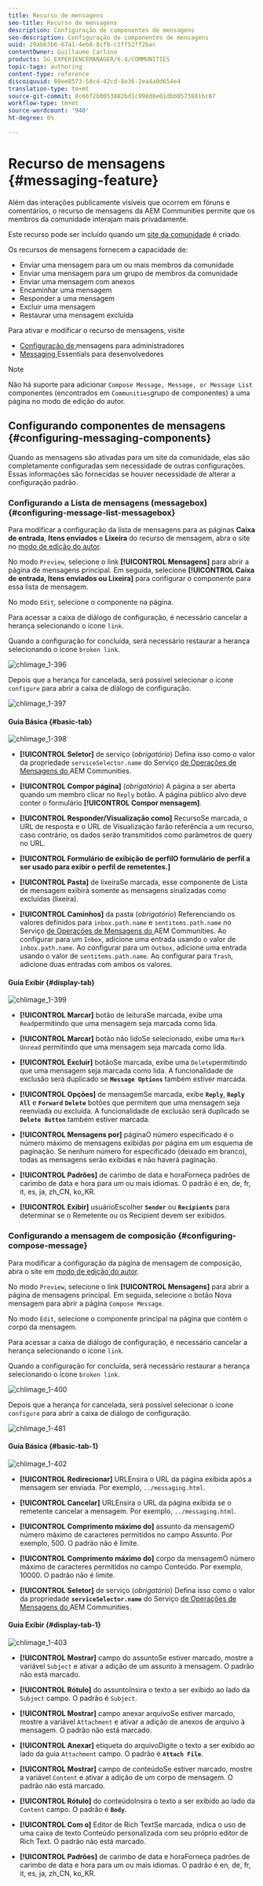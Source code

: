 ```yaml
---
title: Recurso de mensagens
seo-title: Recurso de mensagens
description: Configuração de componentes de mensagens
seo-description: Configuração de componentes de mensagens
uuid: 29ab63b6-67a1-4eb8-8cf8-c1ff52ff2bac
contentOwner: Guillaume Carlino
products: SG_EXPERIENCEMANAGER/6.4/COMMUNITIES
topic-tags: authoring
content-type: reference
discoiquuid: 88ee8573-58c4-42cd-8e36-2ea4a0d654e4
translation-type: tm+mt
source-git-commit: 8c66f2b0053882bd1c998d8e01dbb0573881bc87
workflow-type: tm+mt
source-wordcount: '940'
ht-degree: 0%

---
```



# Recurso de mensagens {#messaging-feature}

Além das interações publicamente visíveis que ocorrem em fóruns e comentários, o recurso de mensagens da AEM Communities permite que os membros da comunidade interajam mais privadamente.

Este recurso pode ser incluído quando um [site da comunidade](overview.md#communitiessites) é criado.

Os recursos de mensagens fornecem a capacidade de:

* Enviar uma mensagem para um ou mais membros da comunidade
* Enviar uma mensagem para um grupo de membros da comunidade
* Enviar uma mensagem com anexos
* Encaminhar uma mensagem
* Responder a uma mensagem
* Excluir uma mensagem
* Restaurar uma mensagem excluída

Para ativar e modificar o recurso de mensagens, visite

* [Configuração de ](messaging.md) mensagens para administradores
* [Messaging ](essentials-messaging.md) Essentials para desenvolvedores

>[!NOTE]
>
>Não há suporte para adicionar `Compose Message, Message, or Message List` componentes (encontrados em `Communities`grupo de componentes) a uma página no modo de edição do autor.

## Configurando componentes de mensagens {#configuring-messaging-components}

Quando as mensagens são ativadas para um site da comunidade, elas são completamente configuradas sem necessidade de outras configurações. Essas informações são fornecidas se houver necessidade de alterar a configuração padrão.

### Configurando a Lista de mensagens (messagebox) {#configuring-message-list-messagebox}

Para modificar a configuração da lista de mensagens para as páginas **Caixa de entrada**, **Itens enviados** e **Lixeira** do recurso de mensagem, abra o site no [modo de edição do autor](sites-console.md#authoring-site-content).

No modo `Preview`, selecione o link **[!UICONTROL Mensagens]** para abrir a página de mensagens principal. Em seguida, selecione **[!UICONTROL Caixa de entrada, Itens enviados ou Lixeira]** para configurar o componente para essa lista de mensagem.

No modo `Edit`, selecione o componente na página.

Para acessar a caixa de diálogo de configuração, é necessário cancelar a herança selecionando o ícone `link`.

Quando a configuração for concluída, será necessário restaurar a herança selecionando o ícone `broken link`.

![chlimage_1-396](assets/chlimage_1-396.png)

Depois que a herança for cancelada, será possível selecionar o ícone `configure` para abrir a caixa de diálogo de configuração.

![chlimage_1-397](assets/chlimage_1-397.png)

#### Guia Básica {#basic-tab}

![chlimage_1-398](assets/chlimage_1-398.png)

* **[!UICONTROL Seletor]**
 de serviço (*obrigatório*) Defina isso como o valor da propriedade  `serviceSelector.name` do Serviço [ de Operações de Mensagens do ](messaging.md#messaging-operations-service)AEM Communities.

* **[!UICONTROL Compor página]**
(*obrigatório*) A página a ser aberta quando um membro clicar no  `Reply` botão. A página público alvo deve conter o formulário **[!UICONTROL Compor mensagem]**.

* **[!UICONTROL Responder/Visualização como]**
RecursoSe marcada, o URL de resposta e o URL de Visualização farão referência a um recurso, caso contrário, os dados serão transmitidos como parâmetros de query no URL.

* **[!UICONTROL Formulário de exibição de perfilO formulário de perfil a ser usado para exibir o perfil de remetentes.]**


* **[!UICONTROL Pasta]**
de lixeiraSe marcada, esse componente de Lista de mensagem exibirá somente as mensagens sinalizadas como excluídas (lixeira).

* **[!UICONTROL Caminhos]**
 da pasta (*obrigatório*) Referenciando os valores definidos para  `inbox.path.name` e  `sentitems.path.name` no Serviço [ de Operações de Mensagens do ](messaging.md#messaging-operations-service)AEM Communities. Ao configurar para um `Inbox`, adicione uma entrada usando o valor de `inbox.path.name`. Ao configurar para um `Outbox`, adicione uma entrada usando o valor de `sentitems.path.name`. Ao configurar para `Trash`, adicione duas entradas com ambos os valores.

#### Guia Exibir {#display-tab}

![chlimage_1-399](assets/chlimage_1-399.png)

* **[!UICONTROL Marcar]**
botão de leituraSe marcada, exibe uma 
`Read`permitindo que uma mensagem seja marcada como lida.

* **[!UICONTROL Marcar]**
botão não lidoSe selecionado, exibe uma 
`Mark Unread` permitindo que uma mensagem seja marcada como lida.

* **[!UICONTROL Excluir]**
botãoSe marcada, exibe uma 
`Delete`permitindo que uma mensagem seja marcada como lida. A funcionalidade de exclusão será duplicado se **`Message Options`** também estiver marcada.

* **[!UICONTROL Opções]**
de mensagemSe marcada, exibe 
**`Reply`**,  **`Reply All`** e  **`Forward`**   **`Delete`** botões que permitem que uma mensagem seja reenviada ou excluída. A funcionalidade de exclusão será duplicado se **`Delete Button`** também estiver marcada.

* **[!UICONTROL Mensagens por]**
páginaO número especificado é o número máximo de mensagens exibidas por página em um esquema de paginação. Se nenhum número for especificado (deixado em branco), todas as mensagens serão exibidas e não haverá paginação.

* **[!UICONTROL Padrões]**
de carimbo de data e horaForneça padrões de carimbo de data e hora para um ou mais idiomas. O padrão é en, de, fr, it, es, ja, zh_CN, ko_KR.

* **[!UICONTROL Exibir]**
usuárioEscolher 
**`Sender`** ou  **`Recipients`** para determinar se o Remetente ou os Recipient devem ser exibidos.

### Configurando a mensagem de composição {#configuring-compose-message}

Para modificar a configuração da página de mensagem de composição, abra o site em [modo de edição do autor](sites-console.md#authoring-site-content).

No modo `Preview`, selecione o link **[!UICONTROL Mensagens]** para abrir a página de mensagens principal. Em seguida, selecione o botão Nova mensagem para abrir a página `Compose Message`.

No modo `Edit`, selecione o componente principal na página que contém o corpo da mensagem.

Para acessar a caixa de diálogo de configuração, é necessário cancelar a herança selecionando o ícone `link`.

Quando a configuração for concluída, será necessário restaurar a herança selecionando o ícone `broken link`.

![chlimage_1-400](assets/chlimage_1-400.png)

Depois que a herança for cancelada, será possível selecionar o ícone `configure` para abrir a caixa de diálogo de configuração.

![chlimage_1-481](assets/chlimage_1-401.png)

#### Guia Básica {#basic-tab-1}

![chlimage_1-402](assets/chlimage_1-402.png)

* **[!UICONTROL Redirecionar]**
URLEnsira o URL da página exibida após a mensagem ser enviada. Por exemplo, 
`../messaging.html`.

* **[!UICONTROL Cancelar]**
URLEnsira o URL da página exibida se o remetente cancelar a mensagem. Por exemplo, 
`../messaging.html`.

* **[!UICONTROL Comprimento máximo do]**
assunto da mensagemO número máximo de caracteres permitidos no campo Assunto. Por exemplo, 500. O padrão não é limite.

* **[!UICONTROL Comprimento máximo do]**
corpo da mensagemO número máximo de caracteres permitidos no campo Conteúdo. Por exemplo, 10000. O padrão não é limite.

* **[!UICONTROL Seletor]**
 de serviço (*obrigatório*) Defina isso como o valor da propriedade  **`serviceSelector.name`** do Serviço [ de Operações de Mensagens do ](messaging.md#messaging-operations-service)AEM Communities.

#### Guia Exibir {#display-tab-1}

![chlimage_1-403](assets/chlimage_1-403.png)

* **[!UICONTROL Mostrar]**
campo do assuntoSe estiver marcado, mostre a variável 
`Subject` e ativar a adição de um assunto à mensagem. O padrão não está marcado.

* **[!UICONTROL Rótulo]**
do assuntoInsira o texto a ser exibido ao lado da 
`Subject` campo. O padrão é `Subject`.

* **[!UICONTROL Mostrar]**
campo anexar arquivoSe estiver marcado, mostre a variável 
`Attachment` e ativar a adição de anexos de arquivo à mensagem. O padrão não está marcado.

* **[!UICONTROL Anexar]**
etiqueta do arquivoDigite o texto a ser exibido ao lado da guia 
`Attachment` campo. O padrão é **`Attach File`**.

* **[!UICONTROL Mostrar]**
campo de conteúdoSe estiver marcado, mostre a variável 
`Content` e ativar a adição de um corpo de mensagem. O padrão não está marcado.

* **[!UICONTROL Rótulo]**
do conteúdoInsira o texto a ser exibido ao lado da 
`Content` campo. O padrão é **`Body`**.

* **[!UICONTROL Com o]**
Editor de Rich TextSe marcada, indica o uso de uma caixa de texto Conteúdo personalizada com seu próprio editor de Rich Text. O padrão não está marcado.

* **[!UICONTROL Padrões]**
de carimbo de data e horaForneça padrões de carimbo de data e hora para um ou mais idiomas. O padrão é en, de, fr, it, es, ja, zh_CN, ko_KR.

